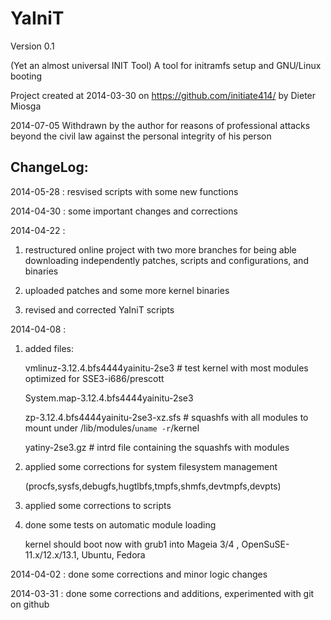 YaIniT
======
Version 0.1

(Yet an almost universal INIT Tool)   A tool for initramfs setup and GNU/Linux booting 

Project created at 2014-03-30 on https://github.com/initiate414/
by Dieter Miosga

2014-07-05
Withdrawn by the author for reasons of professional attacks 
beyond the civil law against the personal integrity of his person


ChangeLog:
--------

2014-05-28 : 
resvised scripts with some new functions


2014-04-30 :
some important changes and corrections

2014-04-22 :

1) restructured online project with two more branches
    for being able downloading independently 
    patches, scripts and configurations, and binaries

2) uploaded patches and some more kernel binaries
      
3) revised and corrected YaIniT scripts
    
2014-04-08 : 
1) added files: 
 
   vmlinuz-3.12.4.bfs4444yainitu-2se3   # test kernel with most modules optimized for SSE3-i686/prescott 
   
   System.map-3.12.4.bfs4444yainitu-2se3  

   zp-3.12.4.bfs4444yainitu-2se3-xz.sfs  # squashfs with all modules to mount under /lib/modules/`uname -r`/kernel
   
   yatiny-2se3.gz    #  intrd file containing the squashfs with modules
   
2) applied some corrections for system filesystem management 

    (procfs,sysfs,debugfs,hugtlbfs,tmpfs,shmfs,devtmpfs,devpts)

3)  applied some corrections to scripts

4)  done some tests on automatic module loading 

    kernel should boot now with grub1 into Mageia 3/4 , OpenSuSE-11.x/12.x/13.1, Ubuntu, Fedora


2014-04-02 :
done some corrections and minor logic changes 

2014-03-31 :
done some corrections and additions, experimented with git on github 


  


